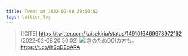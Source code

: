 ```yaml
---
title: Tweet at 2022-02-08 20:50:02
tags: twitter_log
---
```


> [!CITE] https://twitter.com/kaisekiriu/status/1491016469978972162 (2022-02-08 20:50:02)
> ![](https://twitter.com/kaisekiriu/status/1491016469978972162)
> 念のためDOIの方も。
> https://t.co/lhSqDEqARA
